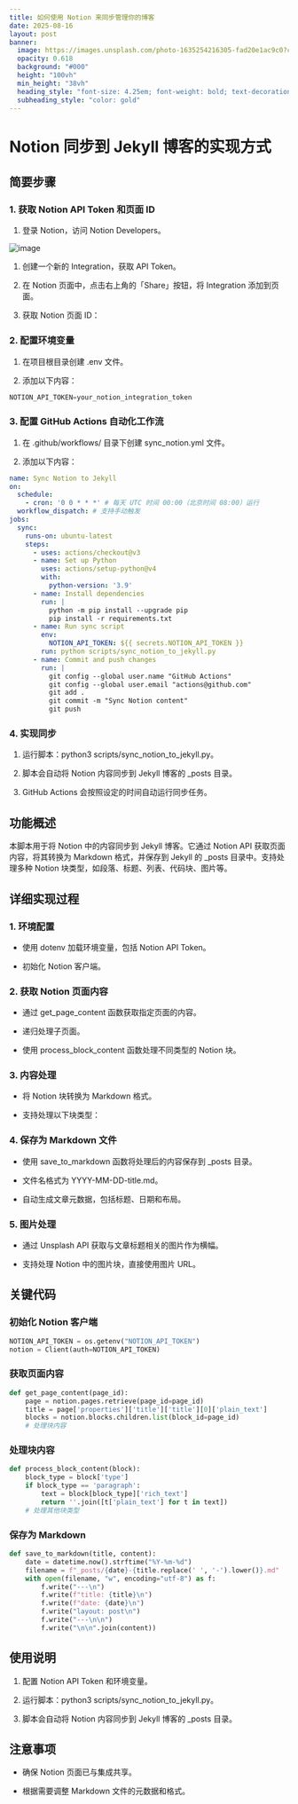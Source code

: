 ```yaml
---
title: 如何使用 Notion 来同步管理你的博客
date: 2025-08-16
layout: post
banner:
  image: https://images.unsplash.com/photo-1635254216305-fad20e1ac9c0?crop=entropy&cs=tinysrgb&fit=max&fm=jpg&ixid=M3w2OTIwMzJ8MHwxfHJhbmRvbXx8fHx8fHx8fDE3NTUzMjU5MDR8&ixlib=rb-4.1.0&q=80&w=1080
  opacity: 0.618
  background: "#000"
  height: "100vh"
  min_height: "38vh"
  heading_style: "font-size: 4.25em; font-weight: bold; text-decoration: underline"
  subheading_style: "color: gold"
---
```


# Notion 同步到 Jekyll 博客的实现方式

## 简要步骤

### 1. 获取 Notion API Token 和页面 ID

1. 登录 Notion，访问 Notion Developers。

![image](https://prod-files-secure.s3.us-west-2.amazonaws.com/a7a0cc5a-89b9-4cda-8686-1fba0ca52f40/d19c1afe-dea5-4312-9333-786b0ba83054/image.png?X-Amz-Algorithm=AWS4-HMAC-SHA256&X-Amz-Content-Sha256=UNSIGNED-PAYLOAD&X-Amz-Credential=ASIAZI2LB466TAU63G2G%2F20250816%2Fus-west-2%2Fs3%2Faws4_request&X-Amz-Date=20250816T063131Z&X-Amz-Expires=3600&X-Amz-Security-Token=IQoJb3JpZ2luX2VjECYaCXVzLXdlc3QtMiJGMEQCIBIZozulbfU8bV%2FsYv3b9po2QtNlD2rWdO66JlQjfP74AiAAo0xcS0bl0OmIDipMmUoWwemJkB9NfgCi4DusgVgAOir%2FAwhvEAAaDDYzNzQyMzE4MzgwNSIMUdrWPVRhAz3h0zDZKtwDV1Zr0gHk0lasyKnhPF6yRI3ERVLo7OdpBfJtekLFg4GxTszt8PB9VI9QKRBKPpks6J3Jg1E2Jzvb0gdASgz7qruJSIcUc8RZWH%2Bx10WoUYh1tfXZvFm7FgqbL1VLm0pwHxCbXxgp2TsDS9NLNlsB9dV2Ml%2Fsx1TqY5zOgv%2BvednPqoY%2FRHpeszIRFrxgd5LDlBfNkdF3JYXcIl5caERqXn4lTtcw%2BDzTq2c3aJOW1WBGsNyAFpodjKRo7kPtuhqgwVoTAGaBF5LjN6OMHIa9tFTflQwsmSwgiiAXolOh%2FloYrzrFZoMEyoFBdO0MAIO8HtAlkQErXW%2B%2BfLH3os6YNC0hMFtT4hBctm43fEDv0lyArDHuayY5BvHbebjPDKfR0lR8Mp0%2Bq0YsnH%2BCpvwth%2BUhztFP6YLfSNOXjOfy5lPhRrxa7EBJBsjbv4UZA24oz0%2FO0AVFj9aMQmv%2Fhk7TbF6o3%2BhZYNj8C4gJ9KTtxvgOUB3V%2Bxf459SSt%2FABzhGXM6VJPxMotktXtgnSrkHjzO%2B%2FHRzf6nq6SpC2NPiUIX8W%2BBQnLvfj9goGb4wxOm0D14AUAY2gzzFSEsBHi%2FuyvAY1ti%2FqaR0qwLlgw%2Bp2mn7fpVT7cqbMLCXidVIwu66AxQY6pgEjkVa3kkFS%2FbIFQQc9ODgll78XxTQuJV3z6s5wXUwI7ReMkZCLfFBNvsqFtRMBrmWQSK%2ByKpmlrXQ61cRj8QeeBIELAfhzEnyj%2Fjx6jWaRIcgdCB5ymo%2F7olyvjxLlCjnuRcjl3kjoUnpTVcySd801taUTpuNrE8Qe2KMY3j1rSxTSuPrvegpD5lTj%2FfSUKBLXadukm%2FBXja5P904dv%2B9vgd3jt3q6&X-Amz-Signature=0ecf07594856559f6f750c6ecb7c12d89402a06aeea8fa97d054d950bd49c8cc&X-Amz-SignedHeaders=host&x-amz-checksum-mode=ENABLED&x-id=GetObject)

1. 创建一个新的 Integration，获取 API Token。

1. 在 Notion 页面中，点击右上角的「Share」按钮，将 Integration 添加到页面。

1. 获取 Notion 页面 ID：


### 2. 配置环境变量

1. 在项目根目录创建 .env 文件。

1. 添加以下内容：

```javascript
NOTION_API_TOKEN=your_notion_integration_token
```

### 3. 配置 GitHub Actions 自动化工作流

1. 在 .github/workflows/ 目录下创建 sync_notion.yml 文件。

1. 添加以下内容：

```yaml
name: Sync Notion to Jekyll
on:
  schedule:
    - cron: '0 0 * * *' # 每天 UTC 时间 00:00（北京时间 08:00）运行
  workflow_dispatch: # 支持手动触发
jobs:
  sync:
    runs-on: ubuntu-latest
    steps:
      - uses: actions/checkout@v3
      - name: Set up Python
        uses: actions/setup-python@v4
        with:
          python-version: '3.9'
      - name: Install dependencies
        run: |
          python -m pip install --upgrade pip
          pip install -r requirements.txt
      - name: Run sync script
        env:
          NOTION_API_TOKEN: ${{ secrets.NOTION_API_TOKEN }}
        run: python scripts/sync_notion_to_jekyll.py
      - name: Commit and push changes
        run: |
          git config --global user.name "GitHub Actions"
          git config --global user.email "actions@github.com"
          git add .
          git commit -m "Sync Notion content"
          git push
```

### 4. 实现同步

1. 运行脚本：python3 scripts/sync_notion_to_jekyll.py。

1. 脚本会自动将 Notion 内容同步到 Jekyll 博客的 _posts 目录。

1. GitHub Actions 会按照设定的时间自动运行同步任务。

## 功能概述

本脚本用于将 Notion 中的内容同步到 Jekyll 博客。它通过 Notion API 获取页面内容，将其转换为 Markdown 格式，并保存到 Jekyll 的 _posts 目录中。支持处理多种 Notion 块类型，如段落、标题、列表、代码块、图片等。

## 详细实现过程

### 1. 环境配置

- 使用 dotenv 加载环境变量，包括 Notion API Token。

- 初始化 Notion 客户端。

### 2. 获取 Notion 页面内容

- 通过 get_page_content 函数获取指定页面的内容。

- 递归处理子页面。

- 使用 process_block_content 函数处理不同类型的 Notion 块。

### 3. 内容处理

- 将 Notion 块转换为 Markdown 格式。

- 支持处理以下块类型：


### 4. 保存为 Markdown 文件

- 使用 save_to_markdown 函数将处理后的内容保存到 _posts 目录。

- 文件名格式为 YYYY-MM-DD-title.md。

- 自动生成文章元数据，包括标题、日期和布局。

### 5. 图片处理

- 通过 Unsplash API 获取与文章标题相关的图片作为横幅。

- 支持处理 Notion 中的图片块，直接使用图片 URL。

## 关键代码

### 初始化 Notion 客户端

```python
NOTION_API_TOKEN = os.getenv("NOTION_API_TOKEN")
notion = Client(auth=NOTION_API_TOKEN)
```

### 获取页面内容

```python
def get_page_content(page_id):
    page = notion.pages.retrieve(page_id=page_id)
    title = page['properties']['title']['title'][0]['plain_text']
    blocks = notion.blocks.children.list(block_id=page_id)
    # 处理块内容
```

### 处理块内容

```python
def process_block_content(block):
    block_type = block['type']
    if block_type == 'paragraph':
        text = block[block_type]['rich_text']
        return ''.join([t['plain_text'] for t in text])
    # 处理其他块类型
```

### 保存为 Markdown

```python
def save_to_markdown(title, content):
    date = datetime.now().strftime("%Y-%m-%d")
    filename = f"_posts/{date}-{title.replace(' ', '-').lower()}.md"
    with open(filename, "w", encoding="utf-8") as f:
        f.write("---\n")
        f.write(f"title: {title}\n")
        f.write(f"date: {date}\n")
        f.write("layout: post\n")
        f.write("---\n\n")
        f.write("\n\n".join(content))
```

## 使用说明

1. 配置 Notion API Token 和环境变量。

1. 运行脚本：python3 scripts/sync_notion_to_jekyll.py。

1. 脚本会自动将 Notion 内容同步到 Jekyll 博客的 _posts 目录。

## 注意事项

- 确保 Notion 页面已与集成共享。

- 根据需要调整 Markdown 文件的元数据和格式。